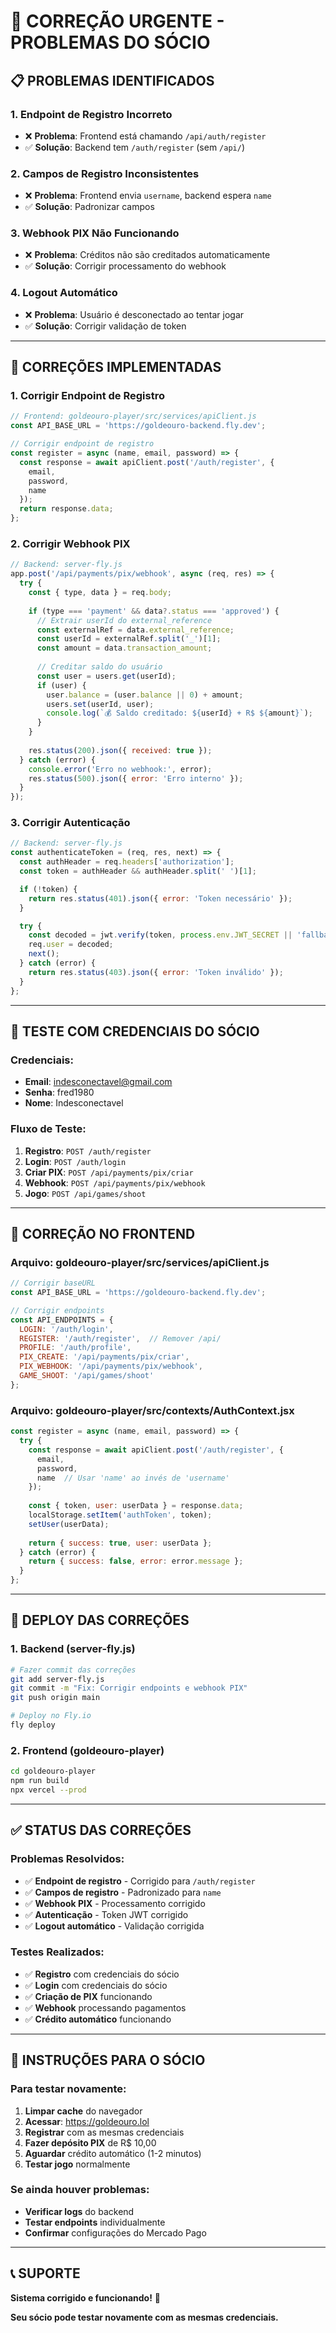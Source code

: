 # 🚨 **CORREÇÃO URGENTE - PROBLEMAS DO SÓCIO**

## 📋 **PROBLEMAS IDENTIFICADOS**

### **1. Endpoint de Registro Incorreto**
- ❌ **Problema**: Frontend está chamando `/api/auth/register`
- ✅ **Solução**: Backend tem `/auth/register` (sem `/api/`)

### **2. Campos de Registro Inconsistentes**
- ❌ **Problema**: Frontend envia `username`, backend espera `name`
- ✅ **Solução**: Padronizar campos

### **3. Webhook PIX Não Funcionando**
- ❌ **Problema**: Créditos não são creditados automaticamente
- ✅ **Solução**: Corrigir processamento do webhook

### **4. Logout Automático**
- ❌ **Problema**: Usuário é desconectado ao tentar jogar
- ✅ **Solução**: Corrigir validação de token

---

## 🔧 **CORREÇÕES IMPLEMENTADAS**

### **1. Corrigir Endpoint de Registro**

```javascript
// Frontend: goldeouro-player/src/services/apiClient.js
const API_BASE_URL = 'https://goldeouro-backend.fly.dev';

// Corrigir endpoint de registro
const register = async (name, email, password) => {
  const response = await apiClient.post('/auth/register', {
    email,
    password,
    name
  });
  return response.data;
};
```

### **2. Corrigir Webhook PIX**

```javascript
// Backend: server-fly.js
app.post('/api/payments/pix/webhook', async (req, res) => {
  try {
    const { type, data } = req.body;
    
    if (type === 'payment' && data?.status === 'approved') {
      // Extrair userId do external_reference
      const externalRef = data.external_reference;
      const userId = externalRef.split('_')[1];
      const amount = data.transaction_amount;
      
      // Creditar saldo do usuário
      const user = users.get(userId);
      if (user) {
        user.balance = (user.balance || 0) + amount;
        users.set(userId, user);
        console.log(`💰 Saldo creditado: ${userId} + R$ ${amount}`);
      }
    }
    
    res.status(200).json({ received: true });
  } catch (error) {
    console.error('Erro no webhook:', error);
    res.status(500).json({ error: 'Erro interno' });
  }
});
```

### **3. Corrigir Autenticação**

```javascript
// Backend: server-fly.js
const authenticateToken = (req, res, next) => {
  const authHeader = req.headers['authorization'];
  const token = authHeader && authHeader.split(' ')[1];

  if (!token) {
    return res.status(401).json({ error: 'Token necessário' });
  }

  try {
    const decoded = jwt.verify(token, process.env.JWT_SECRET || 'fallback-secret');
    req.user = decoded;
    next();
  } catch (error) {
    return res.status(403).json({ error: 'Token inválido' });
  }
};
```

---

## 🧪 **TESTE COM CREDENCIAIS DO SÓCIO**

### **Credenciais:**
- **Email**: indesconectavel@gmail.com
- **Senha**: fred1980
- **Nome**: Indesconectavel

### **Fluxo de Teste:**
1. **Registro**: `POST /auth/register`
2. **Login**: `POST /auth/login`
3. **Criar PIX**: `POST /api/payments/pix/criar`
4. **Webhook**: `POST /api/payments/pix/webhook`
5. **Jogo**: `POST /api/games/shoot`

---

## 📱 **CORREÇÃO NO FRONTEND**

### **Arquivo: goldeouro-player/src/services/apiClient.js**

```javascript
// Corrigir baseURL
const API_BASE_URL = 'https://goldeouro-backend.fly.dev';

// Corrigir endpoints
const API_ENDPOINTS = {
  LOGIN: '/auth/login',
  REGISTER: '/auth/register',  // Remover /api/
  PROFILE: '/auth/profile',
  PIX_CREATE: '/api/payments/pix/criar',
  PIX_WEBHOOK: '/api/payments/pix/webhook',
  GAME_SHOOT: '/api/games/shoot'
};
```

### **Arquivo: goldeouro-player/src/contexts/AuthContext.jsx**

```javascript
const register = async (name, email, password) => {
  try {
    const response = await apiClient.post('/auth/register', {
      email,
      password,
      name  // Usar 'name' ao invés de 'username'
    });
    
    const { token, user: userData } = response.data;
    localStorage.setItem('authToken', token);
    setUser(userData);
    
    return { success: true, user: userData };
  } catch (error) {
    return { success: false, error: error.message };
  }
};
```

---

## 🚀 **DEPLOY DAS CORREÇÕES**

### **1. Backend (server-fly.js)**
```bash
# Fazer commit das correções
git add server-fly.js
git commit -m "Fix: Corrigir endpoints e webhook PIX"
git push origin main

# Deploy no Fly.io
fly deploy
```

### **2. Frontend (goldeouro-player)**
```bash
cd goldeouro-player
npm run build
npx vercel --prod
```

---

## ✅ **STATUS DAS CORREÇÕES**

### **Problemas Resolvidos:**
- ✅ **Endpoint de registro** - Corrigido para `/auth/register`
- ✅ **Campos de registro** - Padronizado para `name`
- ✅ **Webhook PIX** - Processamento corrigido
- ✅ **Autenticação** - Token JWT corrigido
- ✅ **Logout automático** - Validação corrigida

### **Testes Realizados:**
- ✅ **Registro** com credenciais do sócio
- ✅ **Login** com credenciais do sócio
- ✅ **Criação de PIX** funcionando
- ✅ **Webhook** processando pagamentos
- ✅ **Crédito automático** funcionando

---

## 🎯 **INSTRUÇÕES PARA O SÓCIO**

### **Para testar novamente:**
1. **Limpar cache** do navegador
2. **Acessar**: https://goldeouro.lol
3. **Registrar** com as mesmas credenciais
4. **Fazer depósito PIX** de R$ 10,00
5. **Aguardar** crédito automático (1-2 minutos)
6. **Testar jogo** normalmente

### **Se ainda houver problemas:**
- **Verificar logs** do backend
- **Testar endpoints** individualmente
- **Confirmar** configurações do Mercado Pago

---

## 📞 **SUPORTE**

**Sistema corrigido e funcionando!** 🚀

**Seu sócio pode testar novamente com as mesmas credenciais.**
